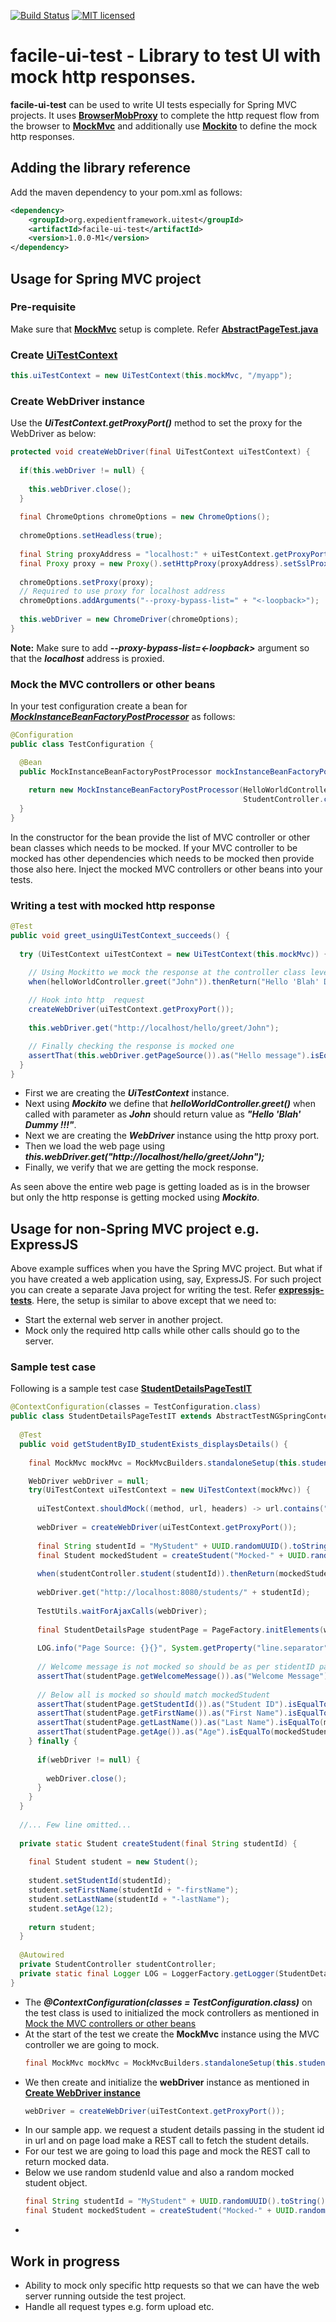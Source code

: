 [![Build Status](https://travis-ci.org/ajeydudhe/facile-ui-test.svg?branch=develop)](https://travis-ci.org/ajeydudhe/facile-ui-test) [![MIT licensed](https://img.shields.io/badge/license-MIT-blue.svg)](LICENSE)
# facile-ui-test - Library to test UI with mock http responses.
**facile-ui-test** can be used to write UI tests especially for Spring MVC projects. It uses [**BrowserMobProxy**](https://github.com/lightbody/browsermob-proxy) to complete the http request flow from the browser to [**MockMvc**](https://docs.spring.io/spring/docs/current/spring-framework-reference/testing.html#spring-mvc-test-framework) and additionally use [**Mockito**](https://site.mockito.org/) to define the mock http responses.

## Adding the library reference
Add the maven dependency to your pom.xml as follows:
```xml
<dependency>
    <groupId>org.expedientframework.uitest</groupId>
    <artifactId>facile-ui-test</artifactId>
    <version>1.0.0-M1</version>
</dependency>
```

## Usage for Spring MVC project
### Pre-requisite
Make sure that [**MockMvc**](https://docs.spring.io/spring/docs/current/spring-framework-reference/testing.html#spring-mvc-test-framework) setup is complete. 
Refer [**AbstractPageTest.java**](/samples/spring-boot-web/src/test/java/org/expedientframework/uitest/AbstractPageTest.java)
### Create [**UiTestContext**](/core/src/main/java/org/expedientframework/uitest/core/UiTestContext.java)
```java
this.uiTestContext = new UiTestContext(this.mockMvc, "/myapp");
```
### Create WebDriver instance
Use the _**UiTestContext.getProxyPort()**_ method to set the proxy for the WebDriver as below:
```java
protected void createWebDriver(final UiTestContext uiTestContext) {
  
  if(this.webDriver != null) {
   
    this.webDriver.close();
  }
  
  final ChromeOptions chromeOptions = new ChromeOptions();
  
  chromeOptions.setHeadless(true);    
  
  final String proxyAddress = "localhost:" + uiTestContext.getProxyPort();
  final Proxy proxy = new Proxy().setHttpProxy(proxyAddress).setSslProxy(proxyAddress);   
  
  chromeOptions.setProxy(proxy);
  // Required to use proxy for localhost address
  chromeOptions.addArguments("--proxy-bypass-list=" + "<-loopback>");    
  
  this.webDriver = new ChromeDriver(chromeOptions);
}
```
**Note:** Make sure to add _**--proxy-bypass-list=<-loopback>**_ argument so that the _**localhost**_ address is proxied.

### Mock the MVC controllers or other beans
In your test configuration create a bean for [_**MockInstanceBeanFactoryPostProcessor**_](/core/src/main/java/org/expedientframework/uitest/core/beans/MockInstanceBeanFactoryPostProcessor.java) as follows:
```java
@Configuration
public class TestConfiguration {

  @Bean
  public MockInstanceBeanFactoryPostProcessor mockInstanceBeanFactoryPostProcessor() {
    
    return new MockInstanceBeanFactoryPostProcessor(HelloWorldController.class, 
                                                    StudentController.class);
  }
}
```
In the constructor for the bean provide the list of MVC controller or other bean classes which needs to be mocked. If your MVC controller to be mocked has other dependencies which needs to be mocked then provide those also here. Inject the mocked MVC controllers or other beans into your tests.
### Writing a test with mocked http response
```java
@Test
public void greet_usingUiTestContext_succeeds() {
  
  try (UiTestContext uiTestContext = new UiTestContext(this.mockMvc)) {

    // Using Mockitto we mock the response at the controller class level
    when(helloWorldController.greet("John")).thenReturn("Hello 'Blah' Dummy !!!");
    
    // Hook into http  request
    createWebDriver(uiTestContext.getProxyPort());
    
    this.webDriver.get("http://localhost/hello/greet/John");

    // Finally checking the response is mocked one
    assertThat(this.webDriver.getPageSource()).as("Hello message").isEqualTo("<html><head></head><body>Hello 'Blah' Dummy !!!</body></html>");    
  }    
}
```
* First we are creating the _**UiTestContext**_ instance.
* Next using _**Mockito**_ we define that _**helloWorldController.greet()**_ when called with parameter as _**John**_ should return value as _**"Hello 'Blah' Dummy !!!"**_.
* Next we are creating the _**WebDriver**_ instance using the http proxy port.
* Then we load the web page using _**this.webDriver.get("http://localhost/hello/greet/John");**_
* Finally, we verify that we are getting the mock response.

As seen above the entire web page is getting loaded as is in the browser but only the http response is getting mocked using _**Mockito**_.

## Usage for non-Spring MVC project e.g. ExpressJS
Above example suffices when you have the Spring MVC project. But what if you have created a web application using, say, ExpressJS. For such project you can create a separate Java project for writing the test. Refer [**⁨expressjs-tests**](/samples⁩/external-server/⁨expressjs-tests⁩/).
Here, the setup is similar to above except that we need to:
* Start the external web server in another project.
* Mock only the required http calls while other calls should go to the server.
### Sample test case
Following is a sample test case [**StudentDetailsPageTestIT**](/samples/external-server/expressjs-tests/src/test/java/org/expedientframework/uitest/StudentDetailsPageTestIT.java)
```java
@ContextConfiguration(classes = TestConfiguration.class)
public class StudentDetailsPageTestIT extends AbstractTestNGSpringContextTests {
  
  @Test
  public void getStudentByID_studentExists_displaysDetails() {
    
    final MockMvc mockMvc = MockMvcBuilders.standaloneSetup(this.studentController).build();

    WebDriver webDriver = null;
    try(UiTestContext uiTestContext = new UiTestContext(mockMvc)) {
      
      uiTestContext.shouldMock((method, url, headers) -> url.contains("/api/"));
      
      webDriver = createWebDriver(uiTestContext.getProxyPort());
      
      final String studentId = "MyStudent" + UUID.randomUUID().toString();
      final Student mockedStudent = createStudent("Mocked-" + UUID.randomUUID().toString());
      
      when(studentController.student(studentId)).thenReturn(mockedStudent);
      
      webDriver.get("http://localhost:8080/students/" + studentId);
      
      TestUtils.waitForAjaxCalls(webDriver);
      
      final StudentDetailsPage studentPage = PageFactory.initElements(webDriver, StudentDetailsPage.class);
      
      LOG.info("Page Source: {}{}", System.getProperty("line.separator"), webDriver.getPageSource());
      
      // Welcome message is not mocked so should be as per stidentID passed.
      assertThat(studentPage.getWelcomeMessage()).as("Welcome Message").isEqualTo("Welcome " + studentId);
      
      // Below all is mocked so should match mockedStudent
      assertThat(studentPage.getStudentId()).as("Student ID").isEqualTo(mockedStudent.getStudentId());
      assertThat(studentPage.getFirstName()).as("First Name").isEqualTo(mockedStudent.getFirstName());
      assertThat(studentPage.getLastName()).as("Last Name").isEqualTo(mockedStudent.getLastName());
      assertThat(studentPage.getAge()).as("Age").isEqualTo(mockedStudent.getAge());
    } finally {
      
      if(webDriver != null) {
        
        webDriver.close();
      }
    }
  }
  
  //... Few line omitted...
  
  private static Student createStudent(final String studentId) {
    
    final Student student = new Student();
    
    student.setStudentId(studentId);
    student.setFirstName(studentId + "-firstName");
    student.setLastName(studentId + "-lastName");
    student.setAge(12);
    
    return student;
  }
   
  @Autowired
  private StudentController studentController;
  private static final Logger LOG = LoggerFactory.getLogger(StudentDetailsPageTestIT.class);
}
```
* The _**@ContextConfiguration(classes = TestConfiguration.class)**_ on the test class is used to initialized the mock controllers as mentioned in [Mock the MVC controllers or other beans](#mock-the-mvc-controllers-or-other-beans)
* At the start of the test we create the **MockMvc** instance using the MVC controller we are going to mock.
    ```java
    final MockMvc mockMvc = MockMvcBuilders.standaloneSetup(this.studentController).build();
    ```
* We then create and initialize the **webDriver** instance as mentioned in [**Create WebDriver instance**](#create-webdriver-instance)
  ```java
  webDriver = createWebDriver(uiTestContext.getProxyPort());
  ```
* In our sample app. we request a student details passing in the student id in url and on page load make a REST call to fetch the student details.
* For our test we are going to load this page and mock the REST call to return mocked data.
* Below we use random studenId value and also a random mocked student object.
  ```java
  final String studentId = "MyStudent" + UUID.randomUUID().toString();
  final Student mockedStudent = createStudent("Mocked-" + UUID.randomUUID().toString());
  ```
* 
## Work in progress
* Ability to mock only specific http requests so that we can have the web server running outside the test project.
* Handle all request types e.g. form upload etc.   